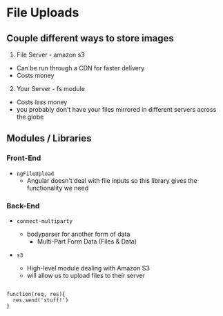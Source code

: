 # File Uploads

## Couple different ways to store images

1. File Server - amazon s3
  - Can be run through a CDN for faster delivery
  - Costs money
  
2. Your Server - fs module
  - Costs _less_ money
  - you probably don't have your files mirrored in different servers across the globe

## Modules / Libraries

### Front-End
- `ngFileUpload`
  - Angular doesn't deal with file inputs so this library gives the functionality we need
  
### Back-End
- `connect-multiparty`
  - bodyparser for another form of data
    - Multi-Part Form Data (Files & Data)

- `s3`
  - High-level module dealing with Amazon S3
  - will allow us to upload files to their server
  
  
```

function(req, res){
  res.send('stuff!')
}

```
  


